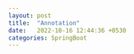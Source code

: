 ```yaml
---
layout: post
title:  "Annotation"
date:   2022-10-16 12:44:36 +0530
categories: SpringBoot
---
```


